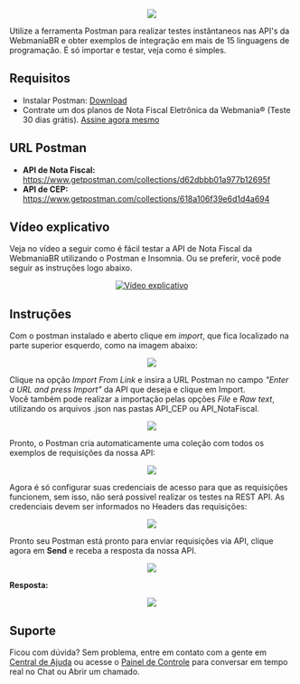 <p align="center">
  <img src="https://wmbr.s3.amazonaws.com/img/logo_webmaniabr_github2.png">
</p>

Utilize a ferramenta Postman para realizar testes instântaneos nas API's da WebmaniaBR e obter exemplos de integração em mais de 15 linguagens de programação. É só importar e testar, veja como é simples.

## Requisitos
  - Instalar Postman: [Download](https://www.getpostman.com/downloads/)
  - Contrate um dos planos de Nota Fiscal Eletrônica da Webmania® (Teste 30 dias grátis). [Assine agora mesmo](https://webmaniabr.com/nota-fiscal-eletronica/)
  
## URL Postman
- **API de Nota Fiscal:** https://www.getpostman.com/collections/d62dbbb01a977b12695f
- **API de CEP:** https://www.getpostman.com/collections/618a106f39e6d1d4a694

## Vídeo explicativo

Veja no vídeo a seguir como é fácil testar a API de Nota Fiscal da WebmaniaBR utilizando o Postman e Insomnia. Ou se preferir, você pode seguir as instruções logo abaixo.

<p align="center">
  <a href="https://www.youtube.com/watch?v=eBSxSLgYJOk" target="_blank"><img src="./thumb_video.jpg" alt="Vídeo explicativo"></a>
</p>

## Instruções

Com o postman instalado e aberto clique em *import*, que fica localizado na parte superior esquerdo, como na imagem abaixo:

<p align="center">
  <img src="https://webmaniabr.com/wp-content/uploads/2019/05/postman_button_import_new.jpg">
</p>

Clique na opção *Import From Link* e insira a URL Postman no campo *"Enter a URL and press Import"* da API que deseja e clique em Import.<br>
Você também pode realizar a importação pelas opções *File* e *Raw text*, utilizando os arquivos .json nas pastas API_CEP ou API_NotaFiscal.

<p align="center">
  <img src="https://webmaniabr.com/wp-content/uploads/2019/05/postman_link_import_new.jpg">
</p>

Pronto, o Postman cria automaticamente uma coleção com todos os exemplos de requisições da nossa API:

<p align="center">
  <img src="https://webmaniabr.com/wp-content/uploads/2019/05/postman_create_folder.jpg">
</p>

Agora é só configurar suas credenciais de acesso para que as requisições funcionem, sem isso, não será possivel realizar os testes na REST API. As credenciais devem ser informados no Headers das requisições:

<p align="center">
  <img src="https://webmaniabr.com/wp-content/uploads/2019/05/postman_headers_config.jpg">
</p>

Pronto seu Postman está pronto para enviar requisições via API, clique agora em **Send** e receba a resposta da nossa API.

<p align="center">
  <img src="https://webmaniabr.com/wp-content/uploads/2019/05/postman_button_send.jpg">
</p>

**Resposta:**

<p align="center">
  <img src="https://webmaniabr.com/wp-content/uploads/2019/05/postman_result.jpg">
</p>

## Suporte

Ficou com dúvida? Sem problema, entre em contato com a gente em [Central de Ajuda](https://ajuda.webmaniabr.com) ou acesse o [Painel de Controle](https://webmaniabr.com/painel/) para conversar em tempo real no Chat ou Abrir um chamado.
